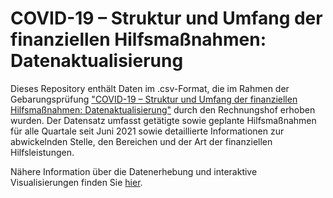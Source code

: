 # COVID-19 – Struktur und Umfang der finanziellen Hilfsmaßnahmen: Datenaktualisierung

Dieses Repository enthält Daten im .csv-Format, die im Rahmen der Gebarungsprüfung ["COVID-19 – Struktur und Umfang der finanziellen Hilfsmaßnahmen: Datenaktualisierung"](https://www.rechnungshof.gv.at/rh/home/home/2022_12_COVID-19_Aktualisierung_2021.pdf) durch den Rechnungshof erhoben wurden. Der Datensatz umfasst getätigte sowie geplante Hilfsmaßnahmen für alle Quartale seit Juni 2021 sowie detaillierte Informationen zur abwickelnden Stelle, den Bereichen und der Art der finanziellen Hilfsleistungen. 

Nähere Information über die Datenerhebung und interaktive Visualisierungen finden Sie [hier](https://www.rechnungshof.gv.at/rh/home/news/news/aktuelles/COVID-19-Hilfsmassnahmen-_Rechnungshof_veroeffentlicht_ak.html). 
